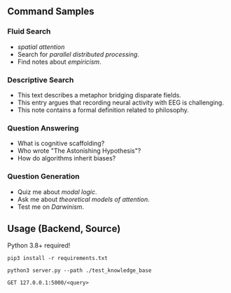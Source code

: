 ## Command Samples
### Fluid Search
- *spatial attention*
- Search for *parallel distributed processing*.
- Find notes about *empiricism*.

### Descriptive Search
- This text describes a metaphor bridging disparate fields.
- This entry argues that recording neural activity with EEG is challenging.
- This note contains a formal definition related to philosophy.

### Question Answering
- What is cognitive scaffolding?
- Who wrote "The Astonishing Hypothesis"?
- How do algorithms inherit biases?

### Question Generation
- Quiz me about *modal logic*.
- Ask me about *theoretical models of attention*.
- Test me on *Darwinism*.

## Usage (Backend, Source)
Python 3.8+ required!
```
pip3 install -r requirements.txt
```
```
python3 server.py --path ./test_knowledge_base
```
```
GET 127.0.0.1:5000/<query>
```